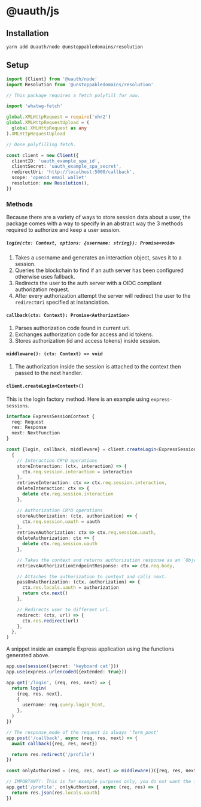 # @uauth/js

## Installation

```
yarn add @uauth/node @unstoppabledomains/resolution
```

## Setup

```typescript
import {Client} from '@uauth/node'
import Resolution from '@unstoppabledomains/resolution'

// This package requires a fetch polyfill for now.

import 'whatwg-fetch'

global.XMLHttpRequest = require('xhr2')
global.XMLHttpRequestUpload = (
  global.XMLHttpRequest as any
).XMLHttpRequestUpload

// Done polyfilling fetch.

const client = new Client({
  clientID: 'uauth_example_spa_id',
  clientSecret: 'uauth_example_spa_secret',
  redirectUri: 'http://localhost:5000/callback',
  scope: 'openid email wallet'
  resolution: new Resolution(),
})
```

### Methods

Because there are a variety of ways to store session data about a user, the package comes with a way to specify in an abstract way the 3 methods required to authorize and keep a user session.

##### `login(ctx: Context, options: {username: string}): Promise<void>`

1. Takes a username and generates an interaction object, saves it to a session.
2. Queries the blockchain to find if an auth server has been configured otherwise uses fallback.
3. Redirects the user to the auth server with a OIDC compliant authorization request.
4. After every authorization attempt the server will redirect the user to the `redirectUri` specified at instanciation.

#### `callback(ctx: Context): Promise<Authorization>`

1. Parses authorization code found in current uri.
2. Exchanges authorization code for access and id tokens.
3. Stores authorization (id and access tokens) inside session.

#### `middleware(): (ctx: Context) => void`

1. The authorization inside the session is attached to the context then passed to the next handler.

#### `client.createLogin<Context>()`

This is the login factory method. Here is an example using `express-sessions`.

```typescript
interface ExpressSessionContext {
  req: Request
  res: Response
  next: NextFunction
}

const {login, callback, middleware} = client.createLogin<ExpressSessionContext>(
  {
    // Interaction CR*D operations
    storeInteraction: (ctx, interaction) => {
      ctx.req.session.interaction = interaction
    },
    retrieveInteraction: ctx => ctx.req.session.interaction,
    deleteInteraction: ctx => {
      delete ctx.req.session.interaction
    },

    // Authorization CR*D operations
    storeAuthorization: (ctx, authorization) => {
      ctx.req.session.uauth = uauth
    },
    retrieveAuthorization: ctx => ctx.req.session.uauth,
    deleteAuthorization: ctx => {
      delete ctx.req.session.uauth
    },

    // Takes the context and returns authorization response as an `Object`.
    retrieveAuthorizationEndpointResponse: ctx => ctx.req.body,

    // Attaches the authorization to context and calls next.
    passOnAuthorization: (ctx, authorization) => {
      ctx.res.locals.uauth = authorization
      return ctx.next()
    },

    // Redirects user to different url.
    redirect: (ctx, url) => {
      ctx.res.redirect(url)
    },
  },
)
```

A snippet inside an example Express application using the functions generated above.

```typescript
app.use(session({secret: 'keyboard cat'}))
app.use(express.urlencoded({extended: true}))

app.get('/login', (req, res, next) => {
  return login(
    {req, res, next},
    {
      username: req.query.login_hint,
    },
  )
})

// The response_mode of the request is always 'form_post'
app.post('/callback', async (req, res, next) => {
  await callback({req, res, next})

  return res.redirect('/profile')
})

const onlyAuthorized = (req, res, next) => middleware()({req, res, next})

// IMPORTANT!: This is for example purposes only, you do not want the front-end to recieve to the full access_token.
app.get('/profile', onlyAuthorized, async (req, res) => {
  return res.json(res.locals.uauth)
})
```
